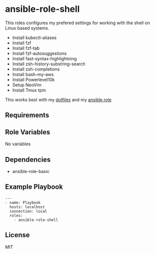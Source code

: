 ansible-role-shell
=========

This roles configures my prefered settings for working with the shell on Linux based systems.

- Install kubectl-aliases
- Install fzf
- Install fzf-tab
- Install fzf-autosuggestions
- Install fast-syntax-highlightning
- Install zsh-history-substring-search
- Install zsh-completions
- Install bash-my-aws
- Install Powerlevel10k
- Setup NeoVim
- Install Tmux tpm

This works best with my [dotfiles](https://github.com/Allaman/dotfiles) and my [ansible role](https://github.com/Allaman/ansible-role-dotfiles)

Requirements
------------

Role Variables
--------------

No variables

Dependencies
------------

- ansible-role-basic

Example Playbook
----------------

```
---
- name: Playbook
  hosts: localhost
  connection: local
  roles:
    - ansible-role-shell
```

License
-------

MIT
